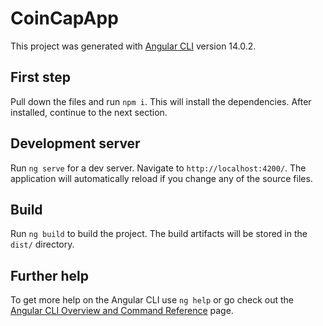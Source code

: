 # CoinCapApp

This project was generated with [Angular CLI](https://github.com/angular/angular-cli) version 14.0.2.

## First step
Pull down the files and run `npm i`. This will install the dependencies. After installed, continue to the next section.

## Development server

Run `ng serve` for a dev server. Navigate to `http://localhost:4200/`. The application will automatically reload if you change any of the source files.

## Build

Run `ng build` to build the project. The build artifacts will be stored in the `dist/` directory.


## Further help

To get more help on the Angular CLI use `ng help` or go check out the [Angular CLI Overview and Command Reference](https://angular.io/cli) page.
